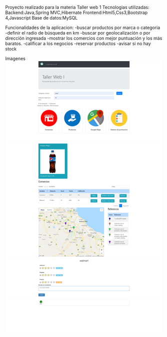 Proyecto realizado para la materia Taller web 1 
Tecnologias utilizadas:
Backend:Java,Spring MVC,Hibernate
Frontend:Html5,Css3,Bootstrap 4,Javascript
Base de datos:MySQL

Funcionalidades de la aplicacion:
-buscar productos por marca o categoria 
-definir el radio de búsqueda en km
-buscar por geolocalización o por dirección ingresada
-mostrar los comercios con mejor puntuación y los más baratos. 
-calificar a los negocios 
-reservar productos 
-avisar si no hay stock

Imagenes
 ![alt text](https://github.com/mquiroz25/Taller-web-1/blob/master/FireShot%20Capture%20004%20-%20%20-%20localhost.png) 
 ![alt text](https://github.com/mquiroz25/Taller-web-1/blob/master/FireShot%20Capture%20005%20-%20%20-%20localhost.png) 
 ![alt text](https://github.com/mquiroz25/Taller-web-1/blob/master/FireShot%20Capture%20006%20-%20Insert%20title%20here%20-%20localhost.png) 
 



